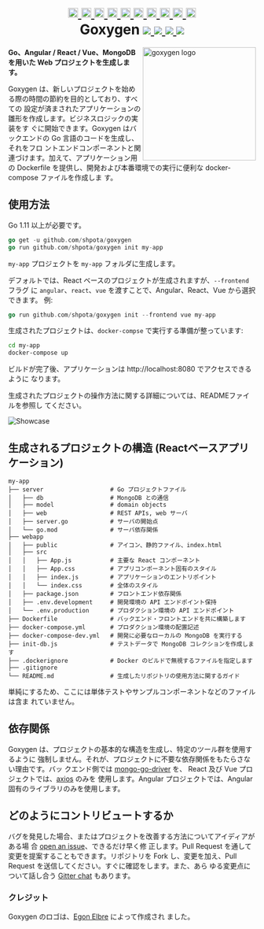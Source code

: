 <h1 align="center">
    <a href="https://github.com/Shpota/goxygen/tree/master/.github/README.md">
        <img height="20px" src="https://cdnjs.cloudflare.com/ajax/libs/flag-icon-css/3.4.6/flags/4x3/gb.svg">
    </a>
    <a href="https://github.com/Shpota/goxygen/tree/master/.github/README_zh.md">
        <img height="20px" src="https://cdnjs.cloudflare.com/ajax/libs/flag-icon-css/3.4.6/flags/4x3/cn.svg">
    </a>
    <a href="https://github.com/Shpota/goxygen/tree/master/.github/README_ua.md">
        <img height="20px" src="https://cdnjs.cloudflare.com/ajax/libs/flag-icon-css/3.4.6/flags/4x3/ua.svg">
    </a>
    <a href="https://github.com/Shpota/goxygen/tree/master/.github/README_ru.md">
        <img height="20px" src="https://cdnjs.cloudflare.com/ajax/libs/flag-icon-css/3.4.6/flags/4x3/ru.svg">
    </a>
    <a href="https://github.com/Shpota/goxygen/tree/master/.github/README_ko.md">
        <img height="20px" src="https://cdnjs.cloudflare.com/ajax/libs/flag-icon-css/3.4.6/flags/4x3/kr.svg">
    </a>
    <a href="https://github.com/Shpota/goxygen/tree/master/.github/README_pt-br.md">
        <img height="20px" src="https://cdnjs.cloudflare.com/ajax/libs/flag-icon-css/3.4.6/flags/4x3/br.svg">
    </a>
    <a href="https://github.com/Shpota/goxygen/tree/master/.github/README_by.md">
        <img height="20px" src="https://cdnjs.cloudflare.com/ajax/libs/flag-icon-css/3.4.6/flags/4x3/by.svg">
    </a>
    <a href="https://github.com/Shpota/goxygen/tree/master/.github/README_fr.md">
        <img height="20px" src="https://cdnjs.cloudflare.com/ajax/libs/flag-icon-css/3.4.6/flags/4x3/fr.svg">
    </a>
    <a href="https://github.com/Shpota/goxygen/tree/master/.github/README_es.md">
        <img height="20px" src="https://cdnjs.cloudflare.com/ajax/libs/flag-icon-css/3.4.6/flags/4x3/es.svg">
    </a>
    <a href="https://github.com/Shpota/goxygen/tree/master/.github/README_jp.md">
        <img height="20px" src="https://cdnjs.cloudflare.com/ajax/libs/flag-icon-css/3.4.6/flags/4x3/jp.svg">
    </a>
    <br>
    Goxygen
    <a href="https://github.com/Shpota/goxygen/actions?query=workflow%3Abuild">
        <img src="https://github.com/Shpota/goxygen/workflows/build/badge.svg">
    </a>
    <a href="https://github.com/Shpota/goxygen/releases">
        <img src="https://img.shields.io/badge/version-v0.2.2-green">
    </a>
    <a href="https://gitter.im/goxygen/community">
        <img src="https://badges.gitter.im/goxygen/community.svg">
    </a>
    <a href="https://github.com/Shpota/goxygen/pulls">
        <img src="https://img.shields.io/badge/PRs-welcome-brightgreen.svg">
    </a>
</h1>

<img src="../templates/react.webapp/src/logo.svg" align="right" width="230px" alt="goxygen logo">

**Go、Angular / React / Vue、MongoDB を用いた Web プロジェクトを生成します。**

Goxygen は、新しいプロジェクトを始める際の時間の節約を目的としており、すべての
設定が済まされたアプリケーションの雛形を作成します。ビジネスロジックの実装をす
ぐに開始できます。Goxygen はバックエンドの Go 言語のコードを生成し、それをフロ
ントエンドコンポーネントと関連づけます。加えて、アプリケーション用の Dockerfile
を提供し、開発および本番環境での実行に便利な docker-compose ファイルを作成しま
す。

## 使用方法
Go 1.11 以上が必要です。
```go
go get -u github.com/shpota/goxygen
go run github.com/shpota/goxygen init my-app
```
`my-app` プロジェクトを `my-app` フォルダに生成します。

デフォルトでは、React ベースのプロジェクトが生成されますが、`--frontend` フラグ
に `angular`、`react`、`vue` を渡すことで、Angular、React、Vue から選択できます。
例:

```go
go run github.com/shpota/goxygen init --frontend vue my-app
```

生成されたプロジェクトは、`docker-compse` で実行する準備が整っています:
```sh
cd my-app
docker-compose up
```
ビルドが完了後、アプリケーションは http://localhost:8080 でアクセスできるように
なります。

生成されたプロジェクトの操作方法に関する詳細については、READMEファイルを参照し
てください。

![Showcase](showcase.gif)

## 生成されるプロジェクトの構造 (Reactベースアプリケーション)

    my-app
    ├── server                   # Go プロジェクトファイル
    │   ├── db                   # MongoDB との通信
    │   ├── model                # domain objects
    │   ├── web                  # REST APIs, web サーバ
    │   ├── server.go            # サーバの開始点
    │   └── go.mod               # サーバ依存関係
    ├── webapp                    
    │   ├── public               # アイコン、静的ファイル、index.html
    │   ├── src                       
    │   │   ├── App.js           # 主要な React コンポーネント
    │   │   ├── App.css          # アプリコンポーネント固有のスタイル
    │   │   ├── index.js         # アプリケーションのエントリポイント
    │   │   └── index.css        # 全体のスタイル
    │   ├── package.json         # フロントエンド依存関係
    │   ├── .env.development     # 開発環境の API エンドポイント保持
    │   └── .env.production      # プロダクション環境の API エンドポイント
    ├── Dockerfile               # バックエンド・フロントエンドを共に構築します
    ├── docker-compose.yml       # プロダクション環境の配置記述
    ├── docker-compose-dev.yml   # 開発に必要なローカルの MongoDB を実行する
    ├── init-db.js               # テストデータで MongoDB コレクションを作成します
    ├── .dockerignore            # Docker のビルドで無視するファイルを指定します
    ├── .gitignore
    └── README.md                # 生成したリポジトリの使用方法に関するガイド

単純にするため、ここには単体テストやサンプルコンポーネントなどのファイルは含ま
れていません。

## 依存関係

Goxygen は、プロジェクトの基本的な構造を生成し、特定のツール群を使用するように
強制しません。それが、プロジェクトに不要な依存関係をもたらさない理由です。バッ
クエンド側では [mongo-go-driver](https://github.com/mongodb/mongo-go-driver) を、
React 及び Vue プロジェクトでは、[axios](https://github.com/axios/axios) のみを
使用します。Angular プロジェクトでは、Angular 固有のライブラリのみを使用します。

## どのようにコントリビュートするか

バグを発見した場合、またはプロジェクトを改善する方法についてアイディアがある場
合 [open an issue](https://github.com/Shpota/goxygen/issues)、できるだけ早く修
正します。Pull Request を通して変更を提案することもできます。リポジトリを Fork
し、変更を加え、Pull Request を送信してください。すぐに確認をします。また、あら
ゆる変更点について話し合う [Gitter chat](https://gitter.im/goxygen/community)
もあります。

### クレジット
Goxygen のロゴは、[Egon Elbre](https://twitter.com/egonelbre) によって作成され
ました。
